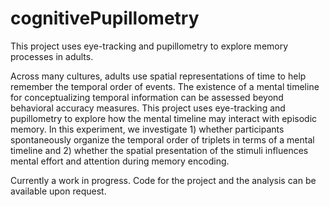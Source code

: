 # cognitivePupillometry
This project uses eye-tracking and pupillometry to explore memory processes in adults.

Across many cultures, adults use spatial representations of time to help remember the temporal order of events. The existence of a mental timeline for conceptualizing temporal information can be assessed beyond behavioral accuracy measures. This project uses eye-tracking and pupillometry to explore how the mental timeline may interact with episodic memory. In this experiment, we investigate 1) whether participants spontaneously organize the temporal order of triplets in terms of a mental timeline and 2) whether the spatial presentation of the stimuli influences mental effort and attention during memory encoding. 

Currently a work in progress. Code for the project and the analysis can be available upon request. 
